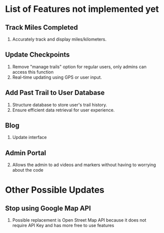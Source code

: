 # List of Features not implemented yet
## Track Miles Completed
1. Accurately track and display miles/kilometers.
## Update Checkpoints
1. Remove "manage trails" option for regular users, only admins can access this function
2. Real-time updating using GPS or user input. 
## Add Past Trail to User Database
1. Structure database to store user's trail history.
2. Ensure efficient data retrieval for user experience.
## Blog
1. Update interface
## Admin Portal
2. Allows the admin to ad videos and markers without having to worrying about the code

# Other Possible Updates
## Stop using Google Map API 
1. Possible replacement is Open Street Map API because it does not require API Key and has more free to use features
